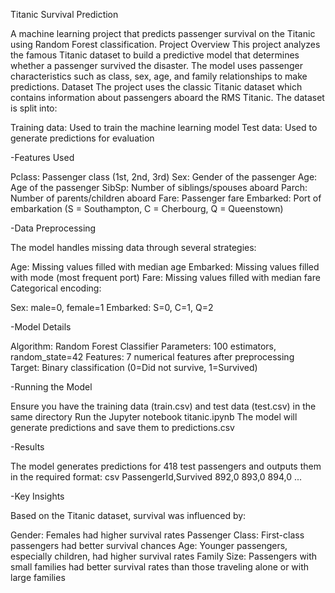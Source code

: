 Titanic Survival Prediction

A machine learning project that predicts passenger survival on the Titanic using Random Forest classification.
Project Overview
This project analyzes the famous Titanic dataset to build a predictive model that determines whether a passenger survived the disaster. The model uses passenger characteristics such as class, sex, age, and family relationships to make predictions.
Dataset
The project uses the classic Titanic dataset which contains information about passengers aboard the RMS Titanic. The dataset is split into:

Training data: Used to train the machine learning model
Test data: Used to generate predictions for evaluation

-Features Used

Pclass: Passenger class (1st, 2nd, 3rd)
Sex: Gender of the passenger
Age: Age of the passenger
SibSp: Number of siblings/spouses aboard
Parch: Number of parents/children aboard
Fare: Passenger fare
Embarked: Port of embarkation (S = Southampton, C = Cherbourg, Q = Queenstown)

-Data Preprocessing

The model handles missing data through several strategies:

Age: Missing values filled with median age
Embarked: Missing values filled with mode (most frequent port)
Fare: Missing values filled with median fare
Categorical encoding:

Sex: male=0, female=1
Embarked: S=0, C=1, Q=2

-Model Details

Algorithm: Random Forest Classifier
Parameters: 100 estimators, random_state=42
Features: 7 numerical features after preprocessing
Target: Binary classification (0=Did not survive, 1=Survived)

-Running the Model

Ensure you have the training data (train.csv) and test data (test.csv) in the same directory
Run the Jupyter notebook titanic.ipynb
The model will generate predictions and save them to predictions.csv

-Results

The model generates predictions for 418 test passengers and outputs them in the required format:
csv
PassengerId,Survived
892,0
893,0
894,0
...

-Key Insights

Based on the Titanic dataset, survival was influenced by:

Gender: Females had higher survival rates
Passenger Class: First-class passengers had better survival chances
Age: Younger passengers, especially children, had higher survival rates
Family Size: Passengers with small families had better survival rates than those traveling alone or with large families
